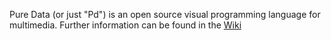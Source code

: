 Pure Data (or just "Pd") is an open source visual programming language for multimedia. Further information can be found in the [Wiki](https://github.com/pschatzmann/arduino-audio-tools/wiki/Pure-Data)